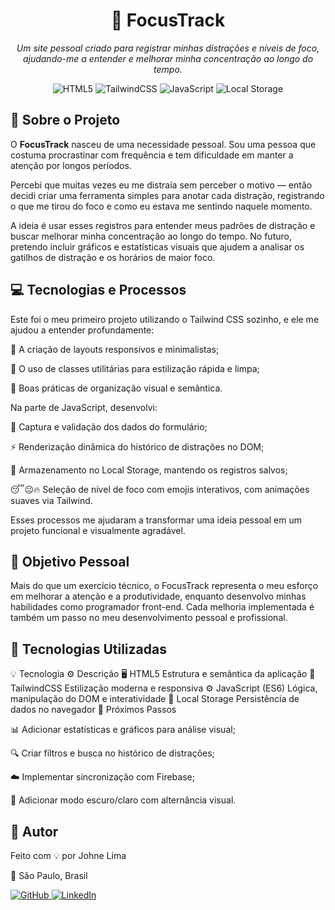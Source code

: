 <h1 align="center">🎯 <strong>FocusTrack</strong></h1> <p align="center"><em>Um site pessoal criado para registrar minhas distrações e níveis de foco, ajudando-me a entender e melhorar minha concentração ao longo do tempo.</em></p>
<p align="center"> <img src="https://img.shields.io/badge/HTML5-E34F26?style=for-the-badge&logo=html5&logoColor=white" alt="HTML5"> <img src="https://img.shields.io/badge/TailwindCSS-38B2AC?style=for-the-badge&logo=tailwind-css&logoColor=white" alt="TailwindCSS"> <img src="https://img.shields.io/badge/JavaScript-F7DF1E?style=for-the-badge&logo=javascript&logoColor=black" alt="JavaScript"> <img src="https://img.shields.io/badge/Local%20Storage-555555?style=for-the-badge&logo=google-chrome&logoColor=white" alt="Local Storage"> </p>

<h2>🧠 Sobre o Projeto</h2>
O <strong>FocusTrack</strong> nasceu de uma necessidade pessoal.
Sou uma pessoa que costuma procrastinar com frequência e tem dificuldade em manter a atenção por longos períodos.

Percebi que muitas vezes eu me distraía sem perceber o motivo — então decidi criar uma ferramenta simples para anotar cada distração, registrando o que me tirou do foco e como eu estava me sentindo naquele momento.

A ideia é usar esses registros para entender meus padrões de distração e buscar melhorar minha concentração ao longo do tempo.
No futuro, pretendo incluir gráficos e estatísticas visuais que ajudem a analisar os gatilhos de distração e os horários de maior foco.


<h2>💻 Tecnologias e Processos</h2>
Este foi o meu primeiro projeto utilizando o Tailwind CSS sozinho, e ele me ajudou a entender profundamente:

🔹 A criação de layouts responsivos e minimalistas;

🔹 O uso de classes utilitárias para estilização rápida e limpa;

🔹 Boas práticas de organização visual e semântica.

Na parte de JavaScript, desenvolvi:

🧩 Captura e validação dos dados do formulário;

⚡ Renderização dinâmica do histórico de distrações no DOM;

💾 Armazenamento no Local Storage, mantendo os registros salvos;

😴😐🔥 Seleção de nível de foco com emojis interativos, com animações suaves via Tailwind.

Esses processos me ajudaram a transformar uma ideia pessoal em um projeto funcional e visualmente agradável.


<h2>🌱 Objetivo Pessoal</h2>
Mais do que um exercício técnico, o FocusTrack representa o meu esforço em melhorar a atenção e a produtividade, enquanto desenvolvo minhas habilidades como programador front-end.
Cada melhoria implementada é também um passo no meu desenvolvimento pessoal e profissional.

<h2>🧩 Tecnologias Utilizadas</h2>
💡 Tecnologia	⚙️ Descrição
🖥️ HTML5	Estrutura e semântica da aplicação
🎨 TailwindCSS	Estilização moderna e responsiva
⚙️ JavaScript (ES6)	Lógica, manipulação do DOM e interatividade
💾 Local Storage	Persistência de dados no navegador
🚀 Próximos Passos

📊 Adicionar estatísticas e gráficos para análise visual;

🔍 Criar filtros e busca no histórico de distrações;

☁️ Implementar sincronização com Firebase;

🌙 Adicionar modo escuro/claro com alternância visual.


<h2>👤 Autor</h2>
Feito com 💡 por Johne Lima

📍 São Paulo, Brasil

<p align="left"> <a href="https://github.com/johne-lima" target="_blank"> <img src="https://img.shields.io/badge/GitHub-000?style=for-the-badge&logo=github&logoColor=white" alt="GitHub"> </a> <a href="https://www.linkedin.com/in/johne-lima/" target="_blank"> <img src="https://img.shields.io/badge/LinkedIn-0077B5?style=for-the-badge&logo=linkedin&logoColor=white" alt="LinkedIn"> </a> </p>
